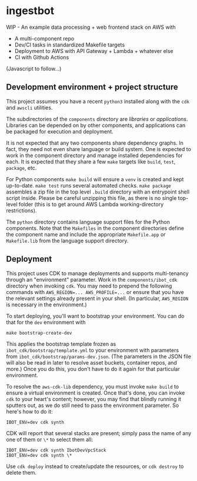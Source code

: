 # ingestbot

WIP - An example data processing + web frontend stack on AWS with

* A multi-component repo
* Dev/CI tasks in standardized Makefile targets
* Deployment to AWS with API Gateway + Lambda + whatever else
* CI with Github Actions

(Javascript to follow...)

## Development environment + project structure

This project assumes you have a recent `python3` installed along with the `cdk` and `awscli` utilities.

The subdirectories of the `components` directory are _libraries_ or _applications_. Libraries can be depended on by other components, and applications can be packaged for execution and deployment.

It is not expected that any two components share dependency graphs. In fact, they need not even share language or build system. One is expected to work in the component directory and manage installed dependencies for each. It is expected that they share a few `make` targets like `build`, `test`, `package`, etc.

For Python components `make build` will ensure a `venv` is created and kept up-to-date. `make test` runs several automated checks. `make package` assembles a zip file in the top level `.build` directory with an entrypoint shell script inside. Please be careful unzipping this file, as there is no single top-level folder (this is to get around AWS Lambda working-directory restrictions).

The `python` directory contains language support files for the Python components. Note that the `Makefiles` in the component directories define the component name and include the appropriate `Makefile.app` or `Makefile.lib` from the language support directory.

## Deployment

This project uses CDK to manage deployments and supports multi-tenancy through an "environment" parameter. Work in the `components/ibot_cdk` directory when invoking `cdk`. You may need to prepend the following commands with `AWS_REGION=... AWS_PROFILE=...` or ensure that you have the relevant settings already present in your shell. (In particular, `AWS_REGION` is necessary in the environment.)

To start deploying, you'll want to bootstrap your environment. You can do that for the `dev` environment with

    make bootstrap-create-dev

This applies the bootstrap template frozen as `ibot_cdk/bootstrap/template.yml` to your environment with parameters from `ibot_cdk/bootstrap/params-dev.json`. (The parameters in the JSON file will also be read in later to resolve asset buckets, container repos, and more.) Once you do this, you don't have to do it again for that particular environment.

To resolve the `aws-cdk-lib` dependency, you must invoke `make build` to ensure a virtual environment is created. Once that's done, you can invoke `cdk` to your heart's content; however, you may find that blindly running it sputters out, as we do still need to pass the environment parameter. So here's how to do it:

    IBOT_ENV=dev cdk synth

CDK will report that several stacks are present; simply pass the name of any one of them or `\*` to select them all:

    IBOT_ENV=dev cdk synth IbotDevVpcStack
    IBOT_ENV=dev cdk synth \*

Use `cdk deploy` instead to create/update the resources, or `cdk destroy` to delete them.
